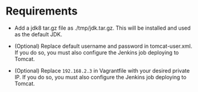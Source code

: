 # Requirements
* Add a jdk8 tar.gz file as ./tmp/jdk.tar.gz.  This will be installed and used as the default JDK.

* (Optional) Replace default username and password in tomcat-user.xml.  If you do so, you must also configure the Jenkins job deploying to Tomcat.

* (Optional) Replace `192.168.2.3` in Vagrantfile with your desired private IP.  If you do so, you must also configure the Jenkins job deploying to Tomcat.

